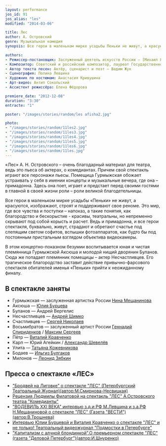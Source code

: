 ```yaml
---
layout: performance
jos_id: 91
jos_alias: "les"
modified: "2014-03-06"

title: Лес
author: А. Островский
genre: Музыкальная комедия
synopsis: Все герои в маленьком мирке усадьбы Пеньки не живут, а красуются, изображают, строят и поддерживают свое реноме. Это мир, где все чувства и поступки — напоказ, а такие понятия, как благородство и бескорыстие — красивы, театральны, но непременно скрывают под собой корысть и расчет. Ведь и Гурмыжская, и все герои, буквально, живут, страдают и обретают счастье под слепящим светом софитов. Сюда же попадает племянник помещицы — актер Несчастливцев. Его трагическое благородство заставит действие привычно-фарсового спектакля придти к неожиданному финалу.

authors:
- Режиссер-постановщик: Заслуженный деятель искусств России — [Михаил Левшин](153-mihail-levshin.html)
- Композитор: Советский и российский композитор, лауреат Государственной премии СССР — Владимир Дашкевич
- Автор текста песен: Актёр, сценарист и поэт — Вадим Жук
- Сценография: Полина Левшина
- Художник по костюмам: Анастасия Кривушина
- Арт-видео: Антип Сокольский
- Ассистент режиссёра: Елена Фёдорова

premiere_date: "2012-12-08"
duration: "3:30"
entracte: "1"

poster: "/images/stories/random/les afisha2.jpg"

photo:
- "/images/stories/random/11les2.jpg"
- "/images/stories/random/11les3.jpg"
- "/images/stories/random/11les4.jpg"
- "/images/stories/random/11les5.jpg"
- "/images/stories/random/11les6.jpg"
- "/images/stories/random/11les.jpg"
---
```


«Лес» А. Н. Островского – очень благодарный материал для театра, ведь это пьеса об актерах, о комедиантах. Причем свой спектакль играют все персонажи пьесы. Помещица Гурмыжская обожает устраивать у себя в имении концерты и музыкальные вечера, где она – примадонна. Здесь она поет, играет и предстает перед своими гостями в главной в своей жизни роли – роли великой благодетельницы.

Все герои в маленьком мирке усадьбы «Пеньки» не живут, а красуются, изображают, строят и поддерживают свое реноме. Это мир, где все чувства и поступки – напоказ, а такие понятия, как благородство и бескорыстие - красивы, театральны, но непременно скрывают под собой корысть и расчет. Ведь и примадонна, и все герои спектакля, буквально, живут, страдают и обретают счастье под слепящим светом софитов, вспышки фотоаппаратов, как будто бы под постоянным пристальным взглядом объектива видеокамеры.

В этом концертно-показном безумии воспитывается юная и чистая племянница Гурмыжской Аксюша и молодой нищий дворянин Буланов. Сюда же попадает племянник помещицы – актер Несчастливцев. Его трагическое благородство заставит действие привычно-фарсового спектакля обитателей именья «Пеньки» прийти к неожиданному финалу.


## В спектакле заняты

- Гурмыжская — заслуженная артистка России [Нина Мещанинова](25-mewaninova-nina.html)
- Аксюша — [Юлия Бурцева](78-ylia-burceva.html)
- Буланов — Андрей Вергелис
- Несчастливцев — [Андрей Шимко](302-andrey-shimko.html)
- Счастливцев — [Сергей Николаев](52-sergei-nikolaev.html)
- Восьмибратов — заслуженный артист России [Геннадий Спириденков](27--gennadij-spiridenkov-za-rf.html) / [Максим Сергеев](57-maxsim-sergeev.html)
- Пётр — [Виталий Кравченко](66-vitalii-kravchenko.html)
- Карп — Юрий Агейкин / [Александр Шевелёв](87-aleksandr-shevelov.html)
- Улита — [Татьяна Кожевникова](80-tatiana-kogevnikova.html)
- Бодаев — [Ильгиз Булгаков](77-ilgiz-bulgakov.html)
- Милонов — [Леонид Зябкин](67-leonid-zabkin.html)


## Пресса о спектакле «ЛЕС»

- [ "Бродвей на Лиговке" о спектакле "ЛЕС" (Петербургский Театральный Журнал)(автор:М.Смирнова-Несвицкая)](261-q--q---qq-.html)
- [Рецензия Людмилы Филатовой на спектакль "ЛЕС" А.Островского театра "Комедианты"](255-pressa-premera-les-recenziya.html)
- ["ВОДЕВИЛЬ XXI ВЕКА" интервью з.д.и РФ М.Левшина и з.а.РФ Н.Мещаниновой о спектакле "ЛЕС" (Газета "ВЕСТИ")(автор:В.Трошнева)](254-pressa-premera-les.html)
- [Интервью Юлии Бурцевой и Виталия Кравченко о спектакле "ЛЕС" и не только! Театральный видеожурнал "Подмостки в Петербурге"](251-interviy-les-aksinia-i-petr.html)
- ["Капитализм с алчной блондинкой".О премьерном спектакле "ЛЕС" (газета "Деловой Петербург")(автор:И.Шнуренко)](249-pressa-premera-les-ishnurenko-.html)